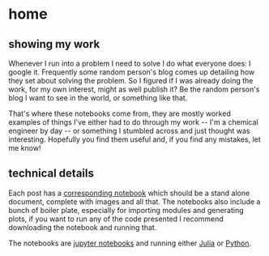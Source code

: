 # home

## showing my work

Whenever I run into a problem I need to solve I do what everyone does: I google it. Frequently some random person's blog comes up detailing how they set about solving the problem. So I figured if I was already doing the work, for my own interest, might as well publish it? Be the random person's blog I want to see in the world, or something like that.

That's where these notebooks come from, they are mostly worked examples of things I've either had to do through my work -- I'm a chemical engineer by day -- or something I stumbled across and just thought was interesting. Hopefully you find them useful and, if you find any mistakes, let me know!

## technical details

Each post has a [corresponding notebook](https://github.com/selenized/selenized.github.io/tree/main/_notebooks) which should be a stand alone document, complete with images and all that. The notebooks also include a bunch of boiler plate, especially for importing modules and generating plots, if you want to run any of the code presented I recommend downloading the notebook and running that.

The notebooks are [jupyter notebooks](https://jupyter.org/) and running either [Julia](https://julialang.org/) or [Python](https://www.python.org/).
